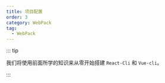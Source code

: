 ```yaml
---
title: 项目配置
order: 3
category: WebPack
tag:
  - WebPack
---
```


::: tip

我们将使用前面所学的知识来从零开始搭建 `React-Cli` 和 `Vue-cli`。

:::

